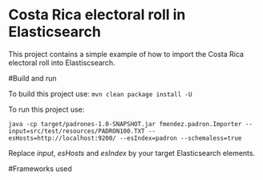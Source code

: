 # Costa Rica electoral roll in Elasticsearch

This project contains a simple example of how to import the Costa Rica electoral roll into Elastiscsearch.


#Build and run

To build this project use:
  `mvn clean package install -U`
  
To run this project use:

  `java -cp target/padrones-1.0-SNAPSHOT.jar fmendez.padron.Importer --input=src/test/resources/PADRON100.TXT --esHosts=http://localhost:9200/ --esIndex=padron --schemaless=true`
  
  Replace _input_, _esHosts_ and _esIndex_ by your target Elasticsearch elements.
  
#Frameworks used



